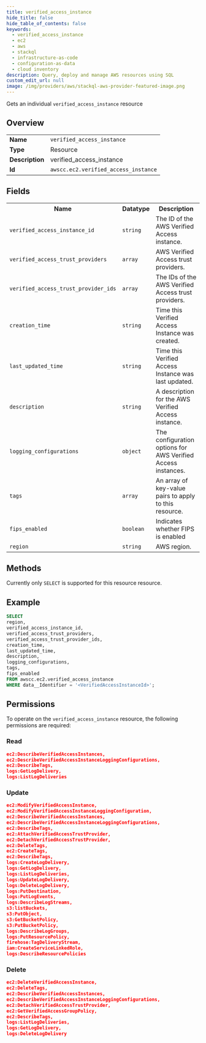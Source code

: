 ```yaml
---
title: verified_access_instance
hide_title: false
hide_table_of_contents: false
keywords:
  - verified_access_instance
  - ec2
  - aws
  - stackql
  - infrastructure-as-code
  - configuration-as-data
  - cloud inventory
description: Query, deploy and manage AWS resources using SQL
custom_edit_url: null
image: /img/providers/aws/stackql-aws-provider-featured-image.png
---
```

Gets an individual <code>verified_access_instance</code> resource

## Overview
<table><tbody>
<tr><td><b>Name</b></td><td><code>verified_access_instance</code></td></tr>
<tr><td><b>Type</b></td><td>Resource</td></tr>
<tr><td><b>Description</b></td><td>verified_access_instance</td></tr>
<tr><td><b>Id</b></td><td><code>awscc.ec2.verified_access_instance</code></td></tr>
</tbody></table>

## Fields
<table><tbody>
<tr><th>Name</th><th>Datatype</th><th>Description</th></tr>
<tr><td><code>verified_access_instance_id</code></td><td><code>string</code></td><td>The ID of the AWS Verified Access instance.</td></tr>
<tr><td><code>verified_access_trust_providers</code></td><td><code>array</code></td><td>AWS Verified Access trust providers.</td></tr>
<tr><td><code>verified_access_trust_provider_ids</code></td><td><code>array</code></td><td>The IDs of the AWS Verified Access trust providers.</td></tr>
<tr><td><code>creation_time</code></td><td><code>string</code></td><td>Time this Verified Access Instance was created.</td></tr>
<tr><td><code>last_updated_time</code></td><td><code>string</code></td><td>Time this Verified Access Instance was last updated.</td></tr>
<tr><td><code>description</code></td><td><code>string</code></td><td>A description for the AWS Verified Access instance.</td></tr>
<tr><td><code>logging_configurations</code></td><td><code>object</code></td><td>The configuration options for AWS Verified Access instances.</td></tr>
<tr><td><code>tags</code></td><td><code>array</code></td><td>An array of key-value pairs to apply to this resource.</td></tr>
<tr><td><code>fips_enabled</code></td><td><code>boolean</code></td><td>Indicates whether FIPS is enabled</td></tr>
<tr><td><code>region</code></td><td><code>string</code></td><td>AWS region.</td></tr>

</tbody></table>

## Methods
Currently only <code>SELECT</code> is supported for this resource resource.

## Example
```sql
SELECT
region,
verified_access_instance_id,
verified_access_trust_providers,
verified_access_trust_provider_ids,
creation_time,
last_updated_time,
description,
logging_configurations,
tags,
fips_enabled
FROM awscc.ec2.verified_access_instance
WHERE data__Identifier = '<VerifiedAccessInstanceId>';
```

## Permissions

To operate on the <code>verified_access_instance</code> resource, the following permissions are required:

### Read
```json
ec2:DescribeVerifiedAccessInstances,
ec2:DescribeVerifiedAccessInstanceLoggingConfigurations,
ec2:DescribeTags,
logs:GetLogDelivery,
logs:ListLogDeliveries
```

### Update
```json
ec2:ModifyVerifiedAccessInstance,
ec2:ModifyVerifiedAccessInstanceLoggingConfiguration,
ec2:DescribeVerifiedAccessInstances,
ec2:DescribeVerifiedAccessInstanceLoggingConfigurations,
ec2:DescribeTags,
ec2:AttachVerifiedAccessTrustProvider,
ec2:DetachVerifiedAccessTrustProvider,
ec2:DeleteTags,
ec2:CreateTags,
ec2:DescribeTags,
logs:CreateLogDelivery,
logs:GetLogDelivery,
logs:ListLogDeliveries,
logs:UpdateLogDelivery,
logs:DeleteLogDelivery,
logs:PutDestination,
logs:PutLogEvents,
logs:DescribeLogStreams,
s3:listBuckets,
s3:PutObject,
s3:GetBucketPolicy,
s3:PutBucketPolicy,
logs:DescribeLogGroups,
logs:PutResourcePolicy,
firehose:TagDeliveryStream,
iam:CreateServiceLinkedRole,
logs:DescribeResourcePolicies
```

### Delete
```json
ec2:DeleteVerifiedAccessInstance,
ec2:DeleteTags,
ec2:DescribeVerifiedAccessInstances,
ec2:DescribeVerifiedAccessInstanceLoggingConfigurations,
ec2:DetachVerifiedAccessTrustProvider,
ec2:GetVerifiedAccessGroupPolicy,
ec2:DescribeTags,
logs:ListLogDeliveries,
logs:GetLogDelivery,
logs:DeleteLogDelivery
```

